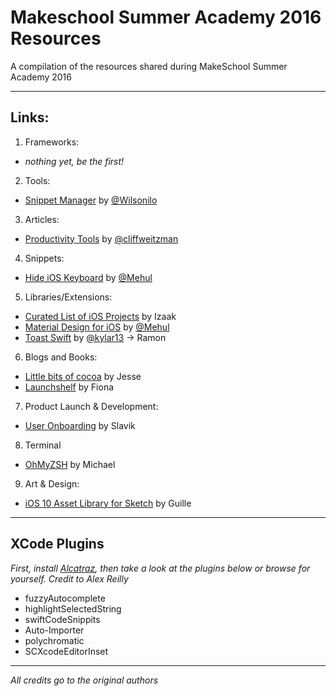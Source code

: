 # Makeschool Summer Academy 2016 Resources
A compilation of the resources shared during MakeSchool Summer Academy 2016

---

## Links:

1. Frameworks:
  * _nothing yet, be the first!_
2. Tools:
  * [Snippet Manager](http://getsourceapp.com/) by [@Wilsonilo](https://github.com/Wilsonilo)
3. Articles:
  * [Productivity Tools](https://medium.com/@cliffweitzman/my-top-productivity-tools-e7c00b58f807#.z38j1i5j1) by [@cliffweitzman](https://github.com/cliffweitzmann)
4. Snippets:
  * [Hide iOS Keyboard](https://gist.github.com/luhagel/652b960005a95c5c29ec21a52e74d700) by [@Mehul](https://github.com/mehulajith)
5. Libraries/Extensions:
  * [Curated List of iOS Projects](https://github.com/vsouza/awesome-ios) by Izaak
  * [Material Design for iOS](https://github.com/CosmicMind/Material) by [@Mehul](https://github.com/mehulajith)
  * [Toast Swift](https://github.com/scalessec/Toast-Swift) by [@kylar13](https://github.com/kylar13) -> Ramon
6. Blogs and Books:
  * [Little bits of cocoa](https://littlebitesofcocoa.com/) by Jesse
  * [Launchshelf](https://launchschool.com/books) by Fiona
7. Product Launch & Development:
  * [User Onboarding](http://www.useronboard.com/) by Slavik
8. Terminal
  * [OhMyZSH](http://ohmyz.sh/) by Michael
9. Art & Design:
  * [iOS 10 Asset Library for Sketch](http://ios10.greatsimple.io/) by Guille

---

## XCode Plugins

_First, install [Alcatraz](http://alcatraz.io/), then take a look at the plugins below or browse for yourself. Credit to Alex Reilly_
+ fuzzyAutocomplete
+ highlightSelectedString
+ swiftCodeSnippits
+ Auto-Importer
+ polychromatic
+ SCXcodeEditorInset

---

_All credits go to the original authors_